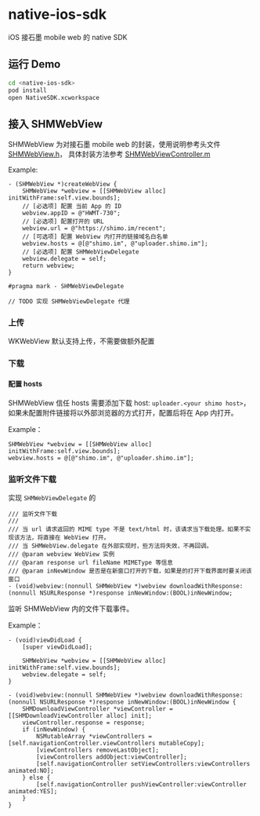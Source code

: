 # native-ios-sdk

iOS 接石墨 mobile web 的 native SDK

## 运行 Demo

```bash
cd <native-ios-sdk>
pod install
open NativeSDK.xcworkspace
```

## 接入 SHMWebView

SHMWebView 为对接石墨 mobile web 的封装，使用说明参考头文件 [SHMWebView.h](https://github.com/shimohq/native-ios-sdk/blob/main/NativeSDK/SHMWebView/SHMWebView.h)，
具体封装方法参考 [SHMWebViewController.m](https://github.com/shimohq/native-ios-sdk/blob/main/NativeSDK/SHMWebViewController.m)

Example:

```
- (SHMWebView *)createWebView {
    SHMWebView *webview = [[SHMWebView alloc] initWithFrame:self.view.bounds];
    // [必选项] 配置 当前 App 的 ID
    webview.appID = @"HWMT-730";
    // [必选项] 配置打开的 URL
    webview.url = @"https://shimo.im/recent";
    // [可选项] 配置 WebView 内打开的链接域名白名单
    webview.hosts = @[@"shimo.im", @"uploader.shimo.im"];
    // [必选项] 配置 SHMWebViewDelegate
    webview.delegate = self;
    return webview;
}

#pragma mark - SHMWebViewDelegate

// TODO 实现 SHMWebViewDelegate 代理
```

### 上传

WKWebView 默认支持上传，不需要做额外配置

### 下载

#### 配置 hosts

SHMWebView 信任 hosts 需要添加下载 host: `uploader.<your shimo host>`，如果未配置附件链接将以外部浏览器的方式打开，配置后将在 App 内打开。

Example：

```
SHMWebView *webview = [[SHMWebView alloc] initWithFrame:self.view.bounds];
webview.hosts = @[@"shimo.im", @"uploader.shimo.im"];
```

### 监听文件下载

实现 `SHMWebViewDelegate` 的

```
/// 监听文件下载
///
/// 当 url 请求返回的 MIME type 不是 text/html 时，该请求当下载处理。如果不实现该方法，将直接在 WebView 打开。
/// 当 SHMWebView.delegate 在外部实现时，些方法将失效，不再回调。
/// @param webview WebView 实例
/// @param response url fileName MIMEType 等信息
/// @param inNewWindow 是否是在新窗口打开的下载，如果是的打开下载界面时要关闭该窗口
- (void)webview:(nonnull SHMWebView *)webview downloadWithResponse:(nonnull NSURLResponse *)response inNewWindow:(BOOL)inNewWindow;
```

监听 SHMWebView 内的文件下载事件。

Example：

```
- (void)viewDidLoad {
    [super viewDidLoad];

    SHMWebView *webview = [[SHMWebView alloc] initWithFrame:self.view.bounds];
    webview.delegate = self;
}

- (void)webview:(nonnull SHMWebView *)webview downloadWithResponse:(nonnull NSURLResponse *)response inNewWindow:(BOOL)inNewWindow {
    SHMDownloadViewController *viewController = [[SHMDownloadViewController alloc] init];
    viewController.response = response;
    if (inNewWindow) {
        NSMutableArray *viewControllers = [self.navigationController.viewControllers mutableCopy];
        [viewControllers removeLastObject];
        [viewControllers addObject:viewController];
        [self.navigationController setViewControllers:viewControllers animated:NO];
    } else {
        [self.navigationController pushViewController:viewController animated:YES];
    }
}
```
